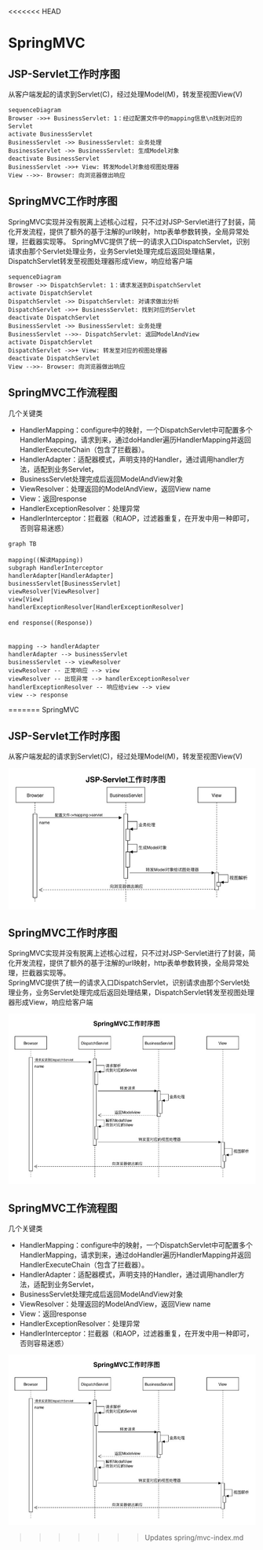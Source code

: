 <<<<<<< HEAD
# SpringMVC

## JSP-Servlet工作时序图

从客户端发起的请求到Servlet(C)，经过处理Model(M)，转发至视图View(V)
```mermaid
sequenceDiagram
Browser ->>+ BusinessServlet: 1：经过配置文件中的mapping信息\n找到对应的Servlet
activate BusinessServlet
BusinessServlet ->> BusinessServlet: 业务处理
BusinessServlet ->> BusinessServlet: 生成Model对象
deactivate BusinessServlet
BusinessServlet ->>+ View: 转发Model对象给视图处理器
View -->>- Browser: 向浏览器做出响应

```
## SpringMVC工作时序图
SpringMVC实现并没有脱离上述核心过程，只不过对JSP-Servlet进行了封装，简化开发流程，提供了额外的基于注解的url映射，http表单参数转换，全局异常处理，拦截器实现等。
SpringMVC提供了统一的请求入口DispatchServlet，识别请求由那个Servlet处理业务，业务Servlet处理完成后返回处理结果，DispatchServlet转发至视图处理器形成View，响应给客户端

```mermaid
sequenceDiagram
Browser ->> DispatchServlet: 1：请求发送到DispatchServlet
activate DispatchServlet
DispatchServlet ->> DispatchServlet: 对请求做出分析
DispatchServlet ->>+ BusinessServlet: 找到对应的Servlet
deactivate DispatchServlet
BusinessServlet ->> BusinessServlet: 业务处理
BusinessServlet -->>- DispatchServlet: 返回ModelAndView
activate DispatchServlet
DispatchServlet ->>+ View: 转发至对应的视图处理器
deactivate DispatchServlet
View -->>- Browser: 向浏览器做出响应

```

## SpringMVC工作流程图
几个关键类
- HandlerMapping：configure中的映射，一个DispatchServlet中可配置多个HandlerMapping，请求到来，通过doHandler遍历HandlerMapping并返回HandlerExecuteChain（包含了拦截器）。
- HandlerAdapter：适配器模式，声明支持的Handler，通过调用handler方法，适配到业务Servlet，
- BusinessServlet处理完成后返回ModelAndView对象
- ViewResolver：处理返回的ModelAndView，返回View name
- View：返回response
- HandlerExceptionResolver：处理异常
- HandlerInterceptor：拦截器（和AOP，过滤器重复，在开发中用一种即可，否则容易迷惑）

```mermaid
graph TB

mapping((解读Mapping))
subgraph HandlerInterceptor
handlerAdapter[HandlerAdapter]
businessServlet[BusinessServlet]
viewResolver[ViewResolver]
view[View]
handlerExceptionResolver[HandlerExceptionResolver]

end response((Response))


mapping --> handlerAdapter
handlerAdapter --> businessServlet
businessServlet --> viewResolver
viewResolver -- 正常响应 --> view
viewResolver -- 出现异常 --> handlerExceptionResolver
handlerExceptionResolver -- 响应给view --> view
view --> response
```
=======
SpringMVC

## JSP-Servlet工作时序图

从客户端发起的请求到Servlet\(C\)，经过处理Model\(M\)，转发至视图View\(V\)

![](/spring/images/spring-mvc-jsp-servlet.jpg)



## SpringMVC工作时序图

SpringMVC实现并没有脱离上述核心过程，只不过对JSP-Servlet进行了封装，简化开发流程，提供了额外的基于注解的url映射，http表单参数转换，全局异常处理，拦截器实现等。  
SpringMVC提供了统一的请求入口DispatchServlet，识别请求由那个Servlet处理业务，业务Servlet处理完成后返回处理结果，DispatchServlet转发至视图处理器形成View，响应给客户端

![](/spring/images/spring-mvc.drawio.jpg)



## SpringMVC工作流程图

几个关键类

* HandlerMapping：configure中的映射，一个DispatchServlet中可配置多个HandlerMapping，请求到来，通过doHandler遍历HandlerMapping并返回HandlerExecuteChain（包含了拦截器）。
* HandlerAdapter：适配器模式，声明支持的Handler，通过调用handler方法，适配到业务Servlet，
* BusinessServlet处理完成后返回ModelAndView对象
* ViewResolver：处理返回的ModelAndView，返回View name
* View：返回response
* HandlerExceptionResolver：处理异常
* HandlerInterceptor：拦截器（和AOP，过滤器重复，在开发中用一种即可，否则容易迷惑）

![](/spring/images/spring-mvc.drawio.jpg)





>>>>>>> Updates spring/mvc-index.md
